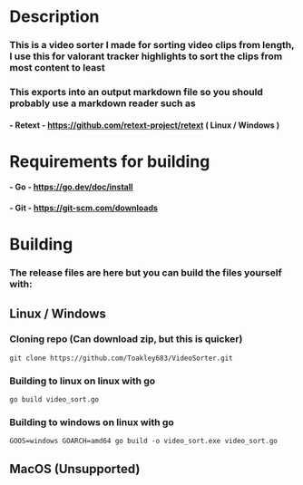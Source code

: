 # Description

### This is a video sorter I made for sorting video clips from length, I use this for valorant tracker highlights to sort the clips from most content to least

### This exports into an output markdown file so you should probably use a markdown reader such as

#### - Retext - https://github.com/retext-project/retext ( Linux / Windows )

# Requirements for building

#### - Go - https://go.dev/doc/install
#### - Git - https://git-scm.com/downloads

# Building

### The release files are here but you can build the files yourself with:

## Linux / Windows

### Cloning repo (Can download zip, but this is quicker)
```git clone https://github.com/Toakley683/VideoSorter.git```

### Building to linux on linux with go
```go build video_sort.go```

### Building to windows on linux with go
```GOOS=windows GOARCH=amd64 go build -o video_sort.exe video_sort.go```

## MacOS (Unsupported)
